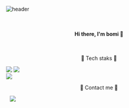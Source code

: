 <!--
**bomiiisong/bomiiisong** is a ✨ _special_ ✨ repository because its `README.md` (this file) appears on your GitHub profile.-->

![header](https://capsule-render.vercel.app/api?type=soft&color=C86B98&&height=150&text=bomi%20song&&animation=fadeIn&fontColor=270F36&fontSize=70)

<br>

<h4 align="center"> Hi there, I'm bomi 🌼 </h4>

<br>

<p align="center"> 🌟 Tech staks 🌟

  <img src="https://img.shields.io/badge/Python-3766AB?style=flat-square&logo=Python&logoColor=white"/></a>
  <img src="https://img.shields.io/badge/R-276DC3?style=flat-square&logo=R&logoColor=white"/></a>
  <br>
  <img src="https://img.shields.io/badge/Django-092E20?style=flat-square&logo=Django&logoColor=white"/></a>
</p>

<p align="center"> 🥕 Contact me 🥕 </p>

<a href="https://instagram.com/springlovessummer27">
    <img src="http://img.shields.io/badge/-Instagram-black?style=flat&logo=Instagram&link=https://instagram.com/springlovessummer27/"
        style="height : auto; margin-left : 10px; margin-right : 10px;"/>
